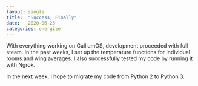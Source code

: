 ```yaml
---
layout: single
title:  "Success, Finally"
date:   2020-06-23
categories: energize
---
```


With everything working on GalliumOS, development proceeded with full steam. In
the past weeks, I set up the temperature functions for individual rooms and
wing averages. I also successfully tested my code by running it with Ngrok.

In the next week, I hope to migrate my code from Python 2 to Python 3.
